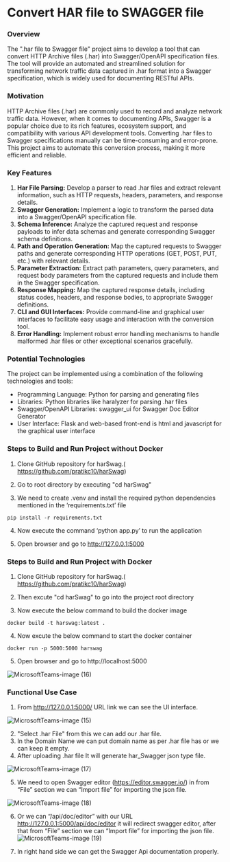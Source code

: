 # Convert HAR file to SWAGGER file

### Overview
The ".har file to Swagger file" project aims to develop a tool that can convert HTTP Archive files (.har) into Swagger/OpenAPI specification files. The tool will provide an automated and streamlined solution for transforming network traffic data captured in .har format into a Swagger specification, which is widely used for documenting RESTful APIs.

### Motivation
HTTP Archive files (.har) are commonly used to record and analyze network traffic data. However, when it comes to documenting APIs, Swagger is a popular choice due to its rich features, ecosystem support, and compatibility with various API development tools. Converting .har files to Swagger specifications manually can be time-consuming and error-prone. This project aims to automate this conversion process, making it more efficient and reliable.
### Key Features
1. **Har File Parsing:** Develop a parser to read .har files and extract relevant information, such as HTTP requests, headers, parameters, and response details.
2. **Swagger Generation:** Implement a logic to transform the parsed data into a Swagger/OpenAPI specification file.
3. **Schema Inference:** Analyze the captured request and response payloads to infer data schemas and generate corresponding Swagger schema definitions.
4. **Path and Operation Generation:** Map the captured requests to Swagger paths and generate corresponding HTTP operations (GET, POST, PUT, etc.) with relevant details.
5. **Parameter Extraction:** Extract path parameters, query parameters, and request body parameters from the captured requests and include them in the Swagger specification.
6. **Response Mapping:** Map the captured response details, including status codes, headers, and response bodies, to appropriate Swagger definitions.
7. **CLI and GUI Interfaces:** Provide command-line and graphical user interfaces to facilitate easy usage and interaction with the conversion tool.
8. **Error Handling:** Implement robust error handling mechanisms to handle malformed .har files or other exceptional scenarios gracefully.
### Potential Technologies
The project can be implemented using a combination of the following technologies and tools:
- Programming Language: Python  for parsing and generating files
- Libraries: Python libraries like haralyzer   for parsing .har files 
- Swagger/OpenAPI Libraries: swagger_ui for Swagger Doc Editor Generator
- User Interface: Flask and  web-based front-end  is html and javascript for the graphical user interface
### Steps to Build  and Run Project without Docker
1. Clone GitHub repository  for harSwag.( https://github.com/pratikc10/harSwag)

2. Go to root directory by executing "cd harSwag"

3. We need to create .venv and install the required python dependencies mentioned in the ‘requirements.txt’ file
```
pip install -r requirements.txt
```

4. Now execute the command ‘python app.py’ to run the application

5. Open browser and go to http://127.0.0.1:5000

### Steps to Build  and Run Project with Docker
1. Clone GitHub repository for harSwag.( https://github.com/pratikc10/harSwag)

2. Then excute "cd harSwag" to go into the project root directory

3. Now execute the below command to build the docker image
```
docker build -t harswag:latest .
```
4. Now excute the below command to start the docker container
```
docker run -p 5000:5000 harswag
```
5. Open browser and go to http://localhost:5000

![MicrosoftTeams-image (16)](https://github.com/Debadri-007/harSwag/assets/70701923/67ff3687-f386-4da3-8a0b-ad58db04b328)


### Functional Use Case
1. From http://127.0.0.1:5000/ URL link we can see the UI interface.

![MicrosoftTeams-image (15)](https://github.com/Debadri-007/harSwag/assets/70701923/b0bd3884-8336-40f9-b86c-2d0f09b5b9c3)

2. "Select .har File" from this we can add our .har file.
3. In the Domain Name we can put domain name as per .har file has or we can keep it empty.
4. After uploading  .har file It will generate har_Swagger json type file.

![MicrosoftTeams-image (17)](https://github.com/Debadri-007/harSwag/assets/70701923/5b8bf117-002d-4575-83d7-4c0c73d578f3)

5. We need to open Swagger editor (https://editor.swagger.io/) in from “File” section we can “Import file”
for importing the json file.

![MicrosoftTeams-image (18)](https://github.com/Debadri-007/harSwag/assets/70701923/6e33dc13-b795-40b7-9c13-9f4593b5d884)

6. Or we can “/api/doc/editor” with our URL http://127.0.0.1:5000/api/doc/editor it will redirect swagger editor, after that from “File” section we can “Import file” for importing the json file.
![MicrosoftTeams-image (19)](https://github.com/Debadri-007/harSwag/assets/70701923/dd383ffa-150e-4ab7-ad11-447dfe9df50e)

7. In right hand side we can get the Swagger Api documentation properly.